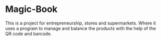 # Magic-Book
This is a project for entrepreneurship, stores and supermarkets. Where it uses a program to manage and balance the products with the help of the QR code and barcode.

